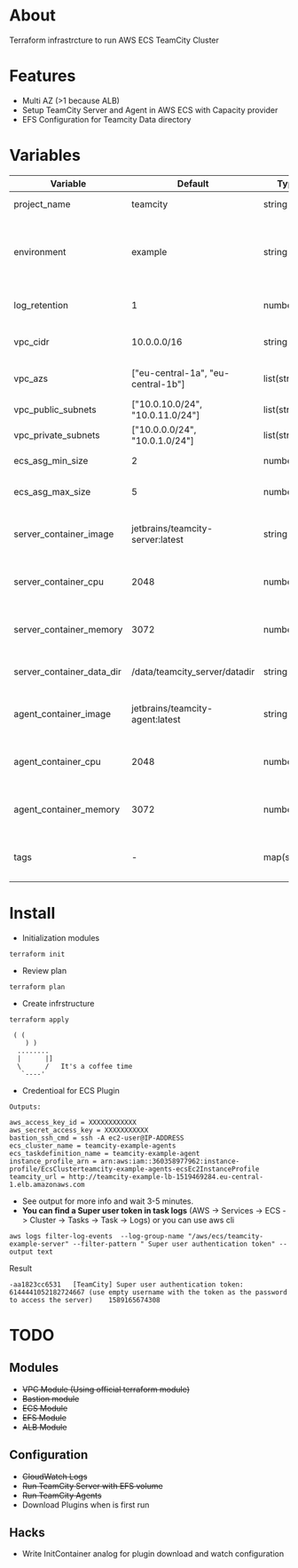 # About
Terraform infrastrcture to run AWS ECS TeamCity Cluster

# Features

* Multi AZ (>1 because ALB)
* Setup TeamCity Server and Agent in AWS ECS with Capacity provider
* EFS Configuration for Teamcity Data directory

# Variables
| Variable | Default | Type | Description |
| -------- | ------- | ---- | -----------
| project_name | teamcity | string | Project name |
| environment | example | string | Project environment (example, staging, production, etc) |
| log_retention | 1 | number | Log retention (days) |
| vpc_cidr | 10.0.0.0/16 | string | VPC Network CIDR |
| vpc_azs | ["eu-central-1a", "eu-central-1b"] | list(string) | VPC Availability zones |
| vpc_public_subnets | ["10.0.10.0/24", "10.0.11.0/24"] | list(string) | VPC Private Subnet |
| vpc_private_subnets | ["10.0.0.0/24", "10.0.1.0/24"] | list(string) | VPC Private Subnets |
| ecs_asg_min_size | 2 | number | ECS ASG Minimal size |
| ecs_asg_max_size | 5 | number | ECS ASG Maximal size |
| server_container_image | jetbrains/teamcity-server:latest | string | TeamCity Server Container image |
| server_container_cpu | 2048 | number | TeamCity Server Request CPU |
| server_container_memory | 3072 | number | TeamCity Server Request Memory |
| server_container_data_dir | /data/teamcity_server/datadir | string | TeamCity Data Directory |
| agent_container_image | jetbrains/teamcity-agent:latest | string | TeamCity Agent Container image |
| agent_container_cpu | 2048 | number | TeamCity Agent Request CPU |
| agent_container_memory | 3072 | number | TeamCity Agent Request Memory |
| tags | - | map(string) | A map of tags to add to all resources |


# Install

* Initialization modules
```
terraform init
```
* Review plan
```
terraform plan
```
* Create infrstructure
```
terraform apply
```
```
 ( (
    ) )
  ........
  |      |]
  \      /   It's a coffee time
   `----'
```
* Credentioal for ECS Plugin
```
Outputs:

aws_access_key_id = XXXXXXXXXXXX
aws_secret_access_key = XXXXXXXXXXX
bastion_ssh_cmd = ssh -A ec2-user@IP-ADDRESS
ecs_cluster_name = teamcity-example-agents
ecs_taskdefinition_name = teamcity-example-agent
instance_profile_arn = arn:aws:iam::360358977962:instance-profile/EcsClusterteamcity-example-agents-ecsEc2InstanceProfile
teamcity_url = http://teamcity-example-lb-1519469284.eu-central-1.elb.amazonaws.com
```

* See output for more info and wait 3-5 minutes.
* **You can find a Super user token in task logs** (AWS -> Services -> ECS -> 
Cluster -> Tasks -> Task -> Logs) or you can use aws cli
```
aws logs filter-log-events  --log-group-name "/aws/ecs/teamcity-example-server" --filter-pattern " Super user authentication token" --output text
```

Result
```
-aa1823cc6531	[TeamCity] Super user authentication token: 6144441052182724667 (use empty username with the token as the password to access the server)	1589165674308

```

# TODO
## Modules
* ~~VPC Module (Using official terraform module)~~
* ~~Bastion module~~
* ~~ECS Module~~
* ~~EFS Module~~
* ~~ALB Module~~

## Configuration
* ~~CloudWatch Logs~~
* ~~Run TeamCity Server with EFS volume~~
* ~~Run TeamCity Agents~~
* Download Plugins when is first run

## Hacks
* Write InitContainer analog for plugin download and watch configuration

